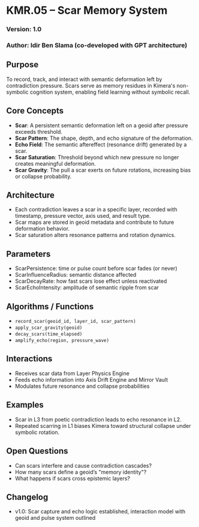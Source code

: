 # KMR.05 – Scar Memory System
### Version: 1.0
### Author: Idir Ben Slama (co-developed with GPT architecture)

## Purpose
To record, track, and interact with semantic deformation left by contradiction pressure. Scars serve as memory residues in Kimera's non-symbolic cognition system, enabling field learning without symbolic recall.

## Core Concepts
- **Scar**: A persistent semantic deformation left on a geoid after pressure exceeds threshold.
- **Scar Pattern**: The shape, depth, and echo signature of the deformation.
- **Echo Field**: The semantic aftereffect (resonance drift) generated by a scar.
- **Scar Saturation**: Threshold beyond which new pressure no longer creates meaningful deformation.
- **Scar Gravity**: The pull a scar exerts on future rotations, increasing bias or collapse probability.

## Architecture
- Each contradiction leaves a scar in a specific layer, recorded with timestamp, pressure vector, axis used, and result type.
- Scar maps are stored in geoid metadata and contribute to future deformation behavior.
- Scar saturation alters resonance patterns and rotation dynamics.

## Parameters
- ScarPersistence: time or pulse count before scar fades (or never)
- ScarInfluenceRadius: semantic distance affected
- ScarDecayRate: how fast scars lose effect unless reactivated
- ScarEchoIntensity: amplitude of semantic ripple from scar

## Algorithms / Functions
- `record_scar(geoid_id, layer_id, scar_pattern)`
- `apply_scar_gravity(geoid)`
- `decay_scars(time_elapsed)`
- `amplify_echo(region, pressure_wave)`

## Interactions
- Receives scar data from Layer Physics Engine
- Feeds echo information into Axis Drift Engine and Mirror Vault
- Modulates future resonance and collapse probabilities

## Examples
- Scar in L3 from poetic contradiction leads to echo resonance in L2.
- Repeated scarring in L1 biases Kimera toward structural collapse under symbolic rotation.

## Open Questions
- Can scars interfere and cause contradiction cascades?
- How many scars define a geoid’s "memory identity"?
- What happens if scars cross epistemic layers?

## Changelog
- v1.0: Scar capture and echo logic established, interaction model with geoid and pulse system outlined